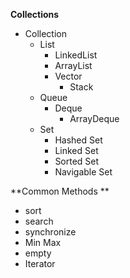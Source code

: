 **Collections**
- Collection
  - List
    - LinkedList
    - ArrayList
    - Vector
      - Stack
  - Queue
    - Deque
      - ArrayDeque 
  - Set
    - Hashed Set
    - Linked Set
    - Sorted Set 
    - Navigable Set 

**Common Methods ** 
- sort
- search 
- synchronize 
- Min Max  
- empty 
- Iterator